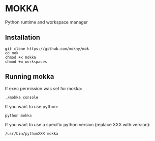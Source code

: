 # MOKKA
Python runtime and workspace manager

## Installation
```
git clone https://github.com/mokny/mok
cd mok
chmod +x mokka
chmod +w workspaces
```

## Running mokka
If exec permission was set for mokka:
```
./mokka console
```

If you want to use python:
```
python mokka
```

If you want to use a specific python version (replace XXX with version):
```
/usr/bin/pythonXXX mokka
```
